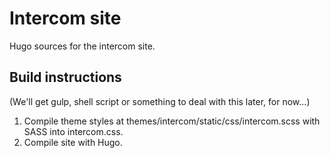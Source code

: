 # Intercom site

Hugo sources for the intercom site.

## Build instructions

(We'll get gulp, shell script or something to deal with this later, for now...)

1. Compile theme styles at themes/intercom/static/css/intercom.scss with SASS
   into intercom.css.
2. Compile site with Hugo.
